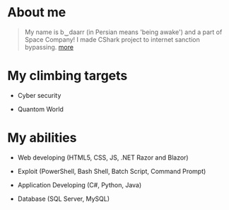 # About me

> My name is b‿daarr (in Persian means 'being awake') and a part of Space Company!
> I made CShark project to internet sanction bypassing. [more](https://github.com/cshark)

# My climbing targets

+ Cyber security

+ Quantom World

# My abilities

+ Web developing (HTML5, CSS, JS, .NET Razor and Blazor)

+ Exploit (PowerShell, Bash Shell, Batch Script, Command Prompt)

+ Application Developing (C#, Python, Java)

+ Database (SQL Server, MySQL)
